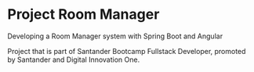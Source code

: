 # Project Room Manager

Developing a Room Manager system with Spring Boot and Angular

Project that is part of Santander Bootcamp Fullstack Developer, promoted by Santander and Digital Innovation One.
